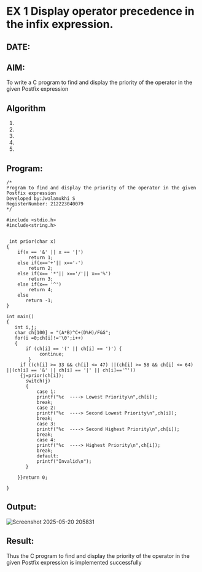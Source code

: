 # EX 1 Display operator precedence in the infix expression.
## DATE:
## AIM:
To write a C program to find and display the priority of the operator in the given Postfix expression

## Algorithm
1. 
2. 
3. 
4.  
5.   

## Program:
```
/*
Program to find and display the priority of the operator in the given Postfix expression
Developed by:Jwalamukhi S 
RegisterNumber: 212223040079 
*/

#include <stdio.h>
#include<string.h>

 
 int prior(char x)
{
    if(x == '&' || x == '|')
        return 1;
    else if(x=='+'|| x=='-')
        return 2;
    else if(x== '*'|| x=='/'|| x=='%')
        return 3;
    else if(x== '^')
        return 4;
    else 
       return -1;
} 

int main()
{
   int i,j;
   char ch[100] = "(A*B)^C+(D%H)/F&G";
   for(i =0;ch[i]!='\0';i++)
   {
       if (ch[i] == '(' || ch[i] == ')') {
            continue;  
        }
     if ((ch[i] >= 33 && ch[i] <= 47) ||(ch[i] >= 58 && ch[i] <= 64) ||(ch[i] == '&' || ch[i] == '|' || ch[i]=='^'))   
     {j=prior(ch[i]);
       switch(j)
       {
           case 1:
           printf("%c  ----> Lowest Priority\n",ch[i]);
           break;
           case 2:
           printf("%c  ----> Second Lowest Priority\n",ch[i]);
           break;
           case 3:
           printf("%c  ----> Second Highest Priority\n",ch[i]);
           break;
           case 4:
           printf("%c  ----> Highest Priority\n",ch[i]);
           break;
           default:
           printf("Invalid\n");
       }   
    
    }}return 0;
   
}
```

## Output:

![Screenshot 2025-05-20 205831](https://github.com/user-attachments/assets/49297647-fc8f-4ddc-be09-334dd59fdfaf)



## Result:
Thus the C program to find and display the priority of the operator in the given Postfix expression is implemented successfully

